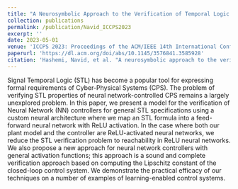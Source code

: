 ```yaml
---
title: "A Neurosymbolic Approach to the Verification of Temporal Logic Properties of Learning-enabled Control Systems"
collection: publications
permalink: /publication/Navid_ICCPS2023
excerpt: ''
date: 2023-05-01
venue: 'ICCPS 2023: Proceedings of the ACM/IEEE 14th International Conference on Cyber-Physical Systems (with CPS-IoT Week 2023)'
paperurl: 'https://dl.acm.org/doi/abs/10.1145/3576841.3585928'
citation: 'Hashemi, Navid, et al. "A neurosymbolic approach to the verification of temporal logic properties of learning-enabled control systems." Proceedings of the ACM/IEEE 14th International Conference on Cyber-Physical Systems (with CPS-IoT Week 2023). 2023.'
---
```


Signal Temporal Logic (STL) has become a popular tool for expressing formal requirements of Cyber-Physical Systems (CPS). The problem of verifying STL properties of neural network-controlled CPS remains a largely unexplored problem. In this paper, we present a model for the verification of Neural Network (NN) controllers for general STL specifications using a custom neural architecture where we map an STL formula into a feed-forward neural network with ReLU activation. In the case where both our plant model and the controller are ReLU-activated neural networks, we reduce the STL verification problem to reachability in ReLU neural networks. We also propose a new approach for neural network controllers with general activation functions; this approach is a sound and complete verification approach based on computing the Lipschitz constant of the closed-loop control system. We demonstrate the practical efficacy of our techniques on a number of examples of learning-enabled control systems.
